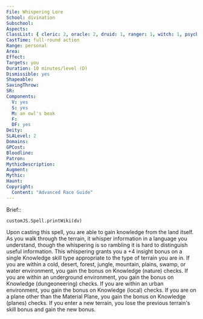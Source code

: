 ```yaml
---
File: Whispering Lore
School: divination
Subschool: 
Aspects: 
ClassList: { cleric: 2, oracle: 2, druid: 1, ranger: 1, witch: 1, psychic: 1, medium: 1 }
CastTime: full-round action
Range: personal
Area: 
Effect: 
Targets: you
Duration: 10 minutes/level (D)
Dismissible: yes
Shapeable: 
SavingThrow: 
SR: 
Components:
  V: yes
  S: yes
  M: an owl's beak
  F: 
  DF: yes
Deity: 
SLALevel: 2
Domains: 
GPCost: 
Bloodline: 
Patron: 
MythicDescription: 
Augment: 
Mythic: 
Haunt: 
Copyright:
  Content: "Advanced Race Guide"
---
```

Brief:: 

```dataviewjs
customJS.Spell.printWiki(dv)
```

Upon casting this spell, you are able to gain knowledge from the land itself. As you walk through the terrain, it whisper information in a language you understand, though the whispering is so rambling it is hard to distinguish useful information. This whispering grants you a +4 insight bonus on a single Knowledge skill type appropriate to the type of terrain you are in. If you are within a cold, desert, forest, jungle, mountain, plains, swamp, or water environment, you gain the bonus on Knowledge (nature) checks. If you are within an underground environment, you gain the bonus on Knowledge (dungeoneering) checks. If you are within an urban environment, you gain the bonus on Knowledge (local) checks. If you are on a plane other than the Material Plane, you gain the bonus on Knowledge (planes) checks. If you enter a new terrain, you lose the previous terrain's skill bonus and gain the new bonus.
